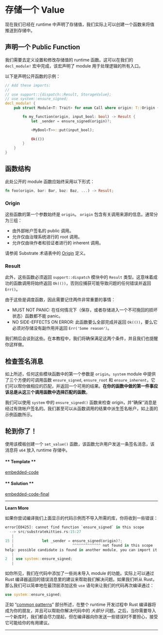 # 存储一个 Value

现在我们已经在 runtime 中声明了存储值，我们实际上可以创建一个函数来将值推送到存储中。

## 声明一个 Public Function

我们需要去定义设置和修改存储值的 runtime 函数。这可以在我们的 `decl_module!` 宏中完成，该宏声明了 module 用于处理逻辑的所有入口。

以下是声明公开函数的示例：

```rust
// Add these imports: 
//
// use support::{dispatch::Result, StorageValue};
// use system::ensure_signed;
decl_module! {
    pub struct Module<T: Trait> for enum Call where origin: T::Origin {

        fn my_function(origin, input_bool: bool) -> Result {
            let _sender = ensure_signed(origin)?;

            <MyBool<T>>::put(input_bool);
            
            Ok(())
        }
    }
}
```

## 函数结构

此处公开的 module 函数应始终采用以下形式：

```rust
fn foo(origin, bar: Bar, baz: Baz, ...) -> Result;
```

### Origin

这些函数的第一个参数始终是 `origin`。 `origin` 包含有关调用来源的信息。通常分为三组：

- 由外部帐户签名的 public 调用。
- 允许仅由治理系统进行的 root 调用。
- 允许仅由块作者和验证者进行的 inherent 调用。

请参阅 Substrate 术语表中的 [Origin](https://substrate.dev/docs/en/overview/glossary#origin) 定义。

### Result

此外，这些函数必须返回 `support::dispatch` 模块中的 `Result` 类型。这意味着成功的函数调用将始终返回 `Ok(())`，否则应捕获可能导致问题的任何错误并返回 `Err()`。

由于这些是调度函数，因此需要记住两件非常重要的事情：

- MUST NOT PANIC: 在任何情况下（保存，或者存储进入一个不可挽回的损坏状态）函数都不能 panic。
- NO SIDE-EFFECTS ON ERROR: 此函数要么全部完成并返回 `Ok(())`，要么它必须对存储没有副作用并返回 `Err('Some reason'）`。

我们稍后会谈到这些。在本教程中，我们将确保满足这两个条件，并且我们也提醒你这样做。

## 检查签名消息

如上所述，任何这些模块函数中的第一个参数是 `origin`。`system` module 中提供了三个方便的可调用函数 `ensure_signed`, `ensure_root` 和 `ensure_inherent`，它们可以帮你做相应的匹配，并返回一个可用的结果。**在你的函数中做的第一件事应该总是从这三个调用函数中选择匹配的函数**。

我们可以使用 `system` 中的 `ensure_signed()` 函数来检查 origin，并“确保”消息是经过有效帐户签名的。我们甚至可以从函数调用的结果中派生签名帐户，如上面的示例函数所示。

## 轮到你了！

使用该模板创建一个 `set_value()` 函数，该函数允许用户发送一条签名消息，该消息将 `u64` 放入 runtime 存储中。

<!-- tabs:start -->

#### ** Template **

[embedded-code](../../1/assets/1.3-template.rs ':include :type=code embed-template')

#### ** Solution **

[embedded-code-final](../../1/assets/1.3-finished-code.rs ':include :type=code embed-final')

<!-- tabs:end -->

---

**Learn More**

如果你尝试编译我们上面显示的代码示例而不导入所需的库，你将收到一些错误：

```rust
error[E0425]: cannot find function `ensure_signed` in this scope
  --> src/substratekitties.rs:15:27
   |
15 |             let _sender = ensure_signed(origin)?;
   |                           ^^^^^^^^^^^^^ not found in this scope
help: possible candidate is found in another module, you can import it into scope
   |
2  | use system::ensure_signed;
   |
```

如你所见，我们在代码中添加了一些尚未导入 module 的功能。实际上可以通过 Rust 编译器返回的错误消息里的建议来帮助我们解决问题。如果我们听从 Rust，那么我们可以简单地在最顶层添加这些 `use` 语句来让我们的代码再次编译通过：

```rust
use system::ensure_signed;
```

正如 “[common patterns](../0/common-patterns-moving-forward.md)” 部分所述，在整个 runtime 开发过程中 Rust 编译器将成为你的朋友，并且可以帮助你解决代码中的 *大部分* 问题。之后，当你需要导入一个新库时，我们都会尽力提起，但在编译器向你发送一些错误时不要担心，接受它可能给你的有用建议。

---
